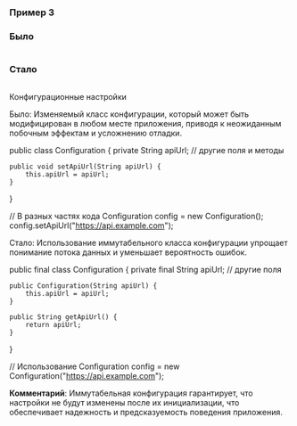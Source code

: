 ### Пример 3

### Было
```java

```

### Стало
```java

```

Конфигурационные настройки

Было: Изменяемый класс конфигурации, который может быть модифицирован в любом месте приложения, приводя к неожиданным побочным эффектам и усложнению отладки.

public class Configuration {
private String apiUrl;
// другие поля и методы

    public void setApiUrl(String apiUrl) {
        this.apiUrl = apiUrl;
    }
}

// В разных частях кода
Configuration config = new Configuration();
config.setApiUrl("https://api.example.com");

Стало: Использование иммутабельного класса конфигурации упрощает понимание потока данных и уменьшает вероятность ошибок.

public final class Configuration {
private final String apiUrl;
// другие поля

    public Configuration(String apiUrl) {
        this.apiUrl = apiUrl;
    }

    public String getApiUrl() {
        return apiUrl;
    }
}

// Использование
Configuration config = new Configuration("https://api.example.com");

**Комментарий**: Иммутабельная конфигурация гарантирует, что настройки не будут изменены после их инициализации, что обеспечивает надежность и предсказуемость поведения приложения.
